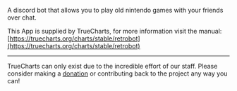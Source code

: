 A discord bot that allows you to play old nintendo games with your friends over chat.

This App is supplied by TrueCharts, for more information visit the manual: [https://truecharts.org/charts/stable/retrobot](https://truecharts.org/charts/stable/retrobot)

---

TrueCharts can only exist due to the incredible effort of our staff.
Please consider making a [donation](https://truecharts.org/about/sponsor) or contributing back to the project any way you can!
